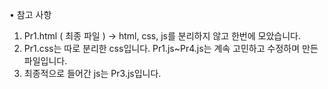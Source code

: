 • 참고 사항
1. Pr1.html ( 최종 파일 ) -> html, css, js를 분리하지 않고 한번에 모았습니다.
2. Pr1.css는 따로 분리한 css입니다. Pr1.js~Pr4.js는 계속 고민하고 수정하며 만든 파일입니다.
3. 최종적으로 들어간 js는 Pr3.js입니다.
